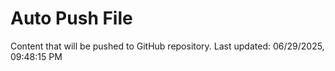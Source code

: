 # Auto Push File

Content that will be pushed to GitHub repository.
Last updated: 06/29/2025, 09:48:15 PM